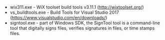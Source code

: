 * wix311.exe - WiX toolset build tools v3.11.1 (http://wixtoolset.org/)
* vs_buildtools.exe - Build Tools for Visual Studio 2017 (https://www.visualstudio.com/en/downloads/)
* signtool.exe - part of Windows SDK, the SignTool tool is a command-line tool that digitally signs files, verifies signatures in files, or time stamps files.

